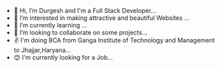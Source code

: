 - 👋 Hi, I’m Durgesh and I'm a Full Stack Developer...
- 👀 I’m interested in making attractive and beautiful Websites ...
- 🌱 I’m currently learning ...
- 💞️ I’m looking to collaborate on some projects...
- ✌️ I'm doing BCA from Ganga Institute of Technology and Management to Jhajjar,Haryana...
- 😊 I'm currently looking for a Job...
